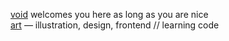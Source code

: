 <a href="https://juvehiir.carrd.co">void</a> welcomes you here as long as you are nice</br>
<a href="https://juvehiir.carrd.co/#socials">art</a> — illustration, design, frontend // learning code
